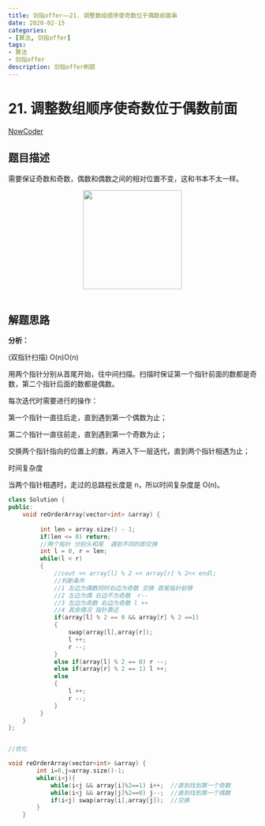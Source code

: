 ```yaml
---
title: 剑指offer——21. 调整数组顺序使奇数位于偶数前面串
date: 2020-02-15  
categories:
- [算法, 剑指offer]
tags:
- 算法
- 剑指offer
description: 剑指offer刷题
---
```


# 21. 调整数组顺序使奇数位于偶数前面

[NowCoder](https://www.nowcoder.com/practice/beb5aa231adc45b2a5dcc5b62c93f593?tpId=13&tqId=11166&tPage=1&rp=1&ru=/ta/coding-interviews&qru=/ta/coding-interviews/question-ranking&from=cyc_github)

## 题目描述

需要保证奇数和奇数，偶数和偶数之间的相对位置不变，这和书本不太一样。

<div align="center"> <img src="https://cs-notes-1256109796.cos.ap-guangzhou.myqcloud.com/d03a2efa-ef19-4c96-97e8-ff61df8061d3.png" width="200px"> </div><br>

## 解题思路



**分析：**

(双指针扫描) O(n)O(n)

用两个指针分别从首尾开始，往中间扫描。扫描时保证第一个指针前面的数都是奇数，第二个指针后面的数都是偶数。

每次迭代时需要进行的操作：

第一个指针一直往后走，直到遇到第一个偶数为止；

第二个指针一直往前走，直到遇到第一个奇数为止；

交换两个指针指向的位置上的数，再进入下一层迭代，直到两个指针相遇为止；

时间复杂度

当两个指针相遇时，走过的总路程长度是 n，所以时间复杂度是 O(n)。

```c++
class Solution {
public:
    void reOrderArray(vector<int> &array) {
         
         int len = array.size() - 1;
         if(len <= 0) return;
         //两个指针 分别头和尾  遇到不同的即交换
         int l = 0, r = len; 
         while(l < r)
         {
             //cout << array[l] % 2 << array[r] % 2<< endl;
             //判断条件
             //1 左边为偶数同时右边为奇数 交换 首尾指针前移
             //2 左边为偶 右边不为奇数  r--
             //3 左边为奇数 右边为奇数 l ++
             //4 其余情况 指针靠近
             if(array[l] % 2 == 0 && array[r] % 2 ==1)
             {
                 swap(array[l],array[r]);
                 l ++;
                 r --;
             }
             else if(array[l] % 2 == 0) r --; 
             else if(array[r] % 2 == 1) l ++;
             else 
             {
                 l ++;
                 r --;
             }
         }
    }
};


//优化

void reOrderArray(vector<int> &array) {
        int i=0,j=array.size()-1;
        while(i<j){
            while(i<j && array[i]%2==1) i++;  //直到找到第一个奇数
            while(i<j && array[j]%2==0) j--;  //直到找到第一个偶数
            if(i<j) swap(array[i],array[j]);  //交换
        }
    }
```

